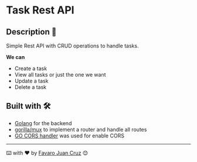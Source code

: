 # Task Rest API 

## Description 🚀

Simple Rest API with CRUD operations to handle tasks.

**We can**

* Create a task
* View all tasks or just the one we want
* Update a task
* Delete a task

## Built with 🛠️

* [Golang](https://golang.org/) for the backend 
* [gorilla/mux](https://github.com/gorilla/mux) to implement a router and handle all routes
* [GO CORS handler](https://github.com/rs/cors) was used for enable CORS


---
⌨️ with ❤️ by [Favaro Juan Cruz](https://github.com/JCFavaro) 😊
